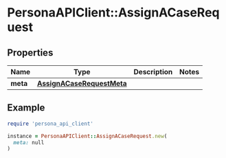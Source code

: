 # PersonaAPIClient::AssignACaseRequest

## Properties

| Name | Type | Description | Notes |
| ---- | ---- | ----------- | ----- |
| **meta** | [**AssignACaseRequestMeta**](AssignACaseRequestMeta.md) |  |  |

## Example

```ruby
require 'persona_api_client'

instance = PersonaAPIClient::AssignACaseRequest.new(
  meta: null
)
```

